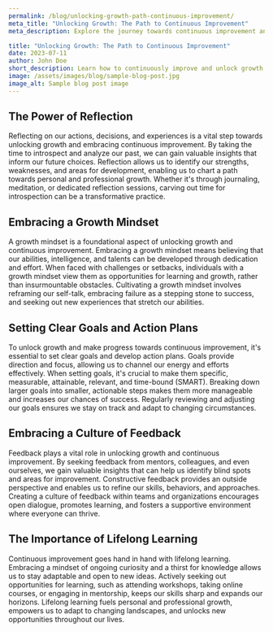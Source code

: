 ```yaml
---
permalink: /blog/unlocking-growth-path-continuous-improvement/
meta_title: "Unlocking Growth: The Path to Continuous Improvement"
meta_description: Explore the journey towards continuous improvement and discover effective strategies for unlocking growth in various aspects of life and work.

title: "Unlocking Growth: The Path to Continuous Improvement"
date: 2023-07-11
author: John Doe
short_description: Learn how to continuously improve and unlock growth in your personal and professional life through effective strategies and techniques.
image: /assets/images/blog/sample-blog-post.jpg
image_alt: Sample blog post image
---
```


## The Power of Reflection

Reflecting on our actions, decisions, and experiences is a vital step towards unlocking growth and embracing continuous improvement. By taking the time to introspect and analyze our past, we can gain valuable insights that inform our future choices. Reflection allows us to identify our strengths, weaknesses, and areas for development, enabling us to chart a path towards personal and professional growth. Whether it's through journaling, meditation, or dedicated reflection sessions, carving out time for introspection can be a transformative practice.

## Embracing a Growth Mindset

A growth mindset is a foundational aspect of unlocking growth and continuous improvement. Embracing a growth mindset means believing that our abilities, intelligence, and talents can be developed through dedication and effort. When faced with challenges or setbacks, individuals with a growth mindset view them as opportunities for learning and growth, rather than insurmountable obstacles. Cultivating a growth mindset involves reframing our self-talk, embracing failure as a stepping stone to success, and seeking out new experiences that stretch our abilities.

## Setting Clear Goals and Action Plans

To unlock growth and make progress towards continuous improvement, it's essential to set clear goals and develop action plans. Goals provide direction and focus, allowing us to channel our energy and efforts effectively. When setting goals, it's crucial to make them specific, measurable, attainable, relevant, and time-bound (SMART). Breaking down larger goals into smaller, actionable steps makes them more manageable and increases our chances of success. Regularly reviewing and adjusting our goals ensures we stay on track and adapt to changing circumstances.

## Embracing a Culture of Feedback

Feedback plays a vital role in unlocking growth and continuous improvement. By seeking feedback from mentors, colleagues, and even ourselves, we gain valuable insights that can help us identify blind spots and areas for improvement. Constructive feedback provides an outside perspective and enables us to refine our skills, behaviors, and approaches. Creating a culture of feedback within teams and organizations encourages open dialogue, promotes learning, and fosters a supportive environment where everyone can thrive.

## The Importance of Lifelong Learning

Continuous improvement goes hand in hand with lifelong learning. Embracing a mindset of ongoing curiosity and a thirst for knowledge allows us to stay adaptable and open to new ideas. Actively seeking out opportunities for learning, such as attending workshops, taking online courses, or engaging in mentorship, keeps our skills sharp and expands our horizons. Lifelong learning fuels personal and professional growth, empowers us to adapt to changing landscapes, and unlocks new opportunities throughout our lives.